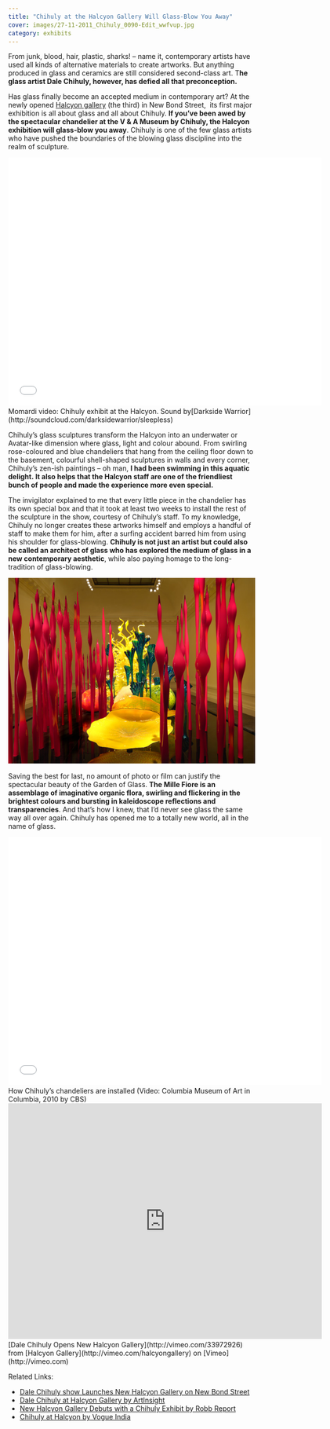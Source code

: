 ```yaml
---
title: "Chihuly at the Halcyon Gallery Will Glass-Blow You Away"
cover: images/27-11-2011_Chihuly_0090-Edit_wwfvup.jpg
category: exhibits
---
```


From junk, blood, hair, plastic, sharks! – name it, contemporary artists have used all kinds of alternative materials to create artworks. But anything produced in glass and ceramics are still considered second-class art. T**he glass artist Dale Chihuly, however, has defied all that preconception.**

Has glass finally become an accepted medium in contemporary art? At the newly opened [Halcyon gallery](http://www.halcyongallery.com/) (the third) in New Bond Street,  its first major exhibition is all about glass and all about Chihuly. **If you’ve been awed by  the spectacular chandelier at the V & A Museum by Chihuly, the Halcyon exhibition will glass-blow you away**. Chihuly is one of the few glass artists who have pushed the boundaries of the blowing glass discipline into the realm of sculpture.

<iframe allowfullscreen="" class="youtube-player" frameborder="0" height="505" src="//www.youtube.com/embed/ELyQEIsNSDs?wmode=transparent&fs=1&hl=en&modestbranding=1&iv_load_policy=3&showsearch=0&rel=0&theme=dark" title="YouTube video player" type="text/html" width="640"></iframe>

<figcaption>Momardi video: Chihuly exhibit at the Halcyon. Sound by[Darkside Warrior](http://soundcloud.com/darksidewarrior/sleepless)</figcaption>

Chihuly’s glass sculptures transform the Halcyon into an underwater or Avatar-like dimension where glass, light and colour abound. From swirling rose-coloured and blue chandeliers that hang from the ceiling floor down to the basement, colourful shell-shaped sculptures in walls and every corner, Chihuly’s zen-ish paintings – oh man, **I had been swimming in this aquatic delight. It also helps that the Halcyon staff are one of the friendliest bunch of people and made the experience more even special.**

[](./images/27-11-2011_Chihuly_0130_tydgje.jpg "Dale Chihuly: Oxblood and White Persian Installation, Hand Blown Glass (Photo Courtesy of**Halcyon Gallery)")

[](./images/P1040038_cfoudm.jpg "Photo by Momardi")

[](./images/Gold-and-Quartz-Tiered-_20F1_s2v30t.jpg "Dale Chihuly: Gold and Quartz Tiered Chandelier, Hand Blown Glass (Photo Courtesy by Halcyon Gallery)")

[](./images/P1040026_znys2q.jpg "Photo by Momardi")

The invigilator explained to me that every little piece in the chandelier has its own special box and that it took at least two weeks to install the rest of the sculpture in the show, courtesy of Chihuly’s staff. To my knowledge, Chihuly no longer creates these artworks himself and employs a handful of staff to make them for him, after a surfing accident barred him from using his shoulder for glass-blowing. **Chihuly is not just an artist but could also be called an architect of glass who has explored the medium of glass in a new contemporary aesthetic**, while also paying homage to the long-tradition of glass-blowing.

![](./images/27-11-2011_Chihuly_0090-Edit_wwfvup.jpg "Dale Chihuly: Mille Fiori, Hand Blown Glass")

Saving the best for last, no amount of photo or film can justify the spectacular beauty of the Garden of Glass. **The Mille Fiore is an assemblage of imaginative organic flora, swirling and flickering in the brightest colours and bursting in kaleidoscope reflections and transparencies**. And that’s how I knew, that I’d never see glass the same way all over again. Chihuly has opened me to a totally new world, all in the name of glass.

<iframe allowfullscreen="" class="youtube-player" frameborder="0" height="505" src="//www.youtube.com/embed/kPDmwVQ_VWY?wmode=transparent&fs=1&hl=en&modestbranding=1&iv_load_policy=3&showsearch=0&rel=0&theme=dark&feature=related" title="YouTube video player" type="text/html" width="640"></iframe>

<figcaption>How Chihuly’s chandeliers are installed (Video: Columbia Museum of Art in Columbia, 2010 by CBS)</figcaption>

<iframe frameborder="0" height="480" src="http://player.vimeo.com/video/33972926?title=0&byline=0&portrait=0" width="640"></iframe>

<figcaption>[Dale Chihuly Opens New Halcyon Gallery](http://vimeo.com/33972926) from [Halcyon Gallery](http://vimeo.com/halcyongallery) on [Vimeo](http://vimeo.com)</figcaption>

Related Links:

- [Dale Chihuly show Launches New Halcyon Gallery on New Bond Street](http://www.fadwebsite.com/2011/11/28/dale-chihuly-show-launches-new-halcyon-gallery-on-new-bond-street/)
- [Dale Chihuly at Halcyon Gallery by ArtInsight](http://artistsinsight.co.uk/reviews/dale-chihuly-at-halcyon-gallery/)
- [New Halcyon Gallery Debuts with a Chihuly Exhibit by Robb Report](http://robbreport.com/Art-Collectibles/New-Halcyon-Gallery-Debuts-with-a-Chihuly-Exhibit)
- [Chihuly at Halcyon by Vogue India](http://www.vogue.in/content/chihuly-halcyon)
